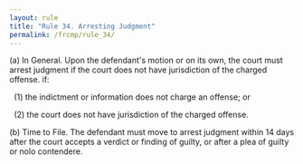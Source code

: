 ```yaml
---
layout: rule
title: "Rule 34. Arresting Judgment"
permalink: /frcmp/rule_34/
---
```


(a) In General. Upon the defendant's motion or on its own, the court must arrest judgment if the court does not have jurisdiction of the charged offense. if:


&nbsp;&nbsp;(1) the indictment or information does not charge an offense; or


&nbsp;&nbsp;(2) the court does not have jurisdiction of the charged offense.


(b) Time to File. The defendant must move to arrest judgment within 14 days after the court accepts a verdict or finding of guilty, or after a plea of guilty or nolo contendere.
